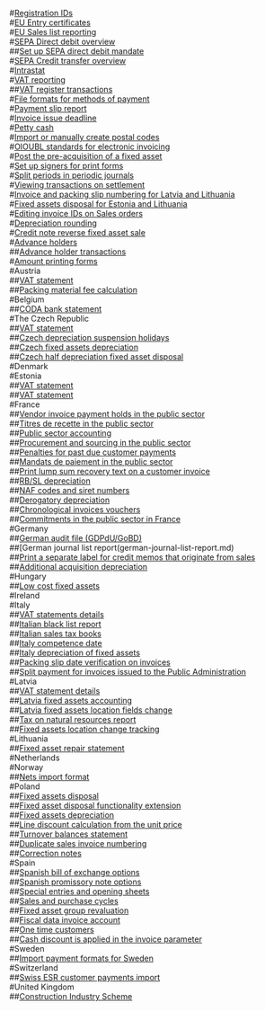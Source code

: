 #[Registration IDs](registration-ids.md)						
#[EU Entry certificates](entry-certificates.md)						
#[EU Sales list reporting](eu-sales-list.md)						
#[SEPA Direct debit overview]()						
##[Set up SEPA direct debit mandate](set-up-sepa-direct-debit-mandate.md)						
#[SEPA Credit transfer overview]()						
#[Intrastat](intrastat.md)						
#[VAT reporting](eu-vat-reporting.md)						
##[VAT register transactions](financials\eeu-vat-register-transactions.md)						
#[File formats for methods of payment](select-file-formats-for-the-method-of-payments.md)						
#[Payment slip report](eur-payment-slip-report-giro.md)						
#[Invoice issue deadline](invoice-issue-deadline.md)						
#[Petty cash](financials\eeu-petty-cash.md)						
#[Import or manually create postal codes](import-create-postal-codes-manually.md)						
#[OIOUBL standards for electronic invoicing](oioubl-standards-electronic-invoicing.md)						
#[Post the pre-acquisition of a fixed asset](eeur-pre-acquisition-acquisition-fixed-asset.md)						
#[Set up signers for print forms](eeu-set-up-signers-for-printing-forms.md)						
#[Split periods in periodic journals](create-post-periodic-journals.md)						
#[Viewing transactions on settlement](financials\transactions-on-settlement-form.md)						
#[Invoice and packing slip numbering for Latvia and Lithuania](financials\eeu-invoices-and-packing-slips-numbering.md)						
#[Fixed assets disposal for Estonia and Lithuania](financials\eeu-credit-note-to-reverse-a-fixed-asset-sale.md)						
#[Editing invoice IDs on Sales orders](financials\eeu-edit-invoice-id-on-sales-orders.md)						
#[Depreciation rounding](eeu-depreciation-rounding.md)						
#[Credit note reverse fixed asset sale](eeu-credit-note-reverse-fixed-asset-sale.md)						
#[Advance holders](advance-holders.md)						
##[Advance holder transactions](advance-holders-transactions.md)						
#[Amount printing forms](eeu-amount-printing-forms.md)						
#Austria						
##[VAT statement](aut-vat-statement-details-austria.md)						
##[Packing material fee calculation](financials\aut-packing-material-fee-calculation.md)						
#Belgium						
##[CODA bank statement](bel-coda-bank-statement-import.md)						
#The Czech Republic						
##[VAT statement](cz-vat-statement-details-for-czech-republic.md)						
##[Czech depreciation suspension holidays](cze-depreciation-suspension-holidays.md)						
##[Czech fixed assets depreciation](cze-fixed-assets-depreciation.md)						
##[Czech half depreciation fixed asset disposal](cze-half-depreciation-fixed-asset-disposal.md)						
#Denmark						
#Estonia						
##[VAT statement](est-vat-statement-details-estonia.md)						
##[VAT statement](financials\est-vat-statement-details-for-estonia.md)						
#France						
##[Vendor invoice payment holds in the public sector](vendor-invoice-payment-holds-public-sector-france.md)						
##[Titres de recette in the public sector](titres-de-recette-public-sector-france.md)						
##[Public sector accounting](public-sector-accounting-france.md)						
##[Procurement and sourcing in the public sector](procurement-sourcing-public-sector-france.md)						
##[Penalties for past due customer payments](apply-penalty-customer-payment-past-due.md)						
##[Mandats de paiement in the public sector](mandats-de-paiement-public-sector-france.md)						
##[Print lump sum recovery text on a customer invoice](configure-print-lump-sum-recovery-text-customer-invoice.md)						
##[RB/SL depreciation](rbsl-depreciation.md)						
##[NAF codes and siret numbers](naf-codes-siret-numbers.md)						
##[Derogatory depreciation](derogatory-depreciation.md)						
##[Chronological invoices vouchers](chronological-invoices-vouchers-france.md)						
##[Commitments in the public sector in France](commitments-public-sector-france.md)						
#Germany						
##[German audit file (GDPdU/GoBD)](gdpdu-audit-data-export.md)						
##[German journal list report(german-journal-list-report.md)						
##[Print a separate label for credit memos that originate from sales](print-separate-label-credit-memo-originating-sales-deu.md)						
##[Additional acquisition depreciation](additional-acquisition-depreciation.md)						
#Hungary						
##[Low cost fixed assets](hun-low-cost-fixed-assets.md)						
#Ireland						
#Italy						
##[VAT statements details](financials\vat-statements-details-for-italy.md)						
##[Italian black list report](italian-black-list-report.md)						
##[Italian sales tax books](financials\fiscal-books-for-italy.md)						
##[Italy competence date](ita-competence-date.md)						
##[Italy depreciation of fixed assets](ita-depreciation-of-fixed-assets.md)						
##[Packing slip date verification on invoices](ita-packing-slip-date-verification-on-invoice.md)						
##[Split payment for invoices issued to the Public Administration](split-payment-invoices-issued-public-administration.md)						
#Latvia						
##[VAT statement details](lv-vat-statement-details.md)						
##[Latvia fixed assets accounting](lva-fixed-assets-accounting.md)						
##[Latvia fixed assets location fields change](lva-fixed-assets-location-fields-change.md)						
##[Tax on natural resources report](financials\tax-on-natural-resources-in-latvia.md)						
##[Fixed assets location change tracking](financials\lva-fixed-assets-location-fields-change.md)						
#Lithuania						
##[Fixed asset repair statement](ltu-fixed-asset-repair-statement.md)						
#Netherlands						
#Norway						
##[Nets import format](nor-nets-import-format.md)						
#Poland						
##[Fixed assets disposal](financials\pol-fixed-asset-disposal-functionality-extension-for-poland.md)						
##[Fixed asset disposal functionality extension](pol-fixed-asset-disposal-functionality-extension.md)						
##[Fixed assets depreciation](pol-fixed-assets-depreciation.md)						
##[Line discount calculation from the unit price](pol-line-discount-calculation-from-unit-price.md)						
##[Turnover balances statement](turnover-balances-statement.md)						
##[Duplicate sales invoice numbering](pol-sales-invoice-duplicates-numbering.md)						
##[Correction notes](pol-correction-notes.md)						
#Spain						
##[Spanish bill of exchange options](esp-spanish-bill-of-exchange-options.md)						
##[Spanish promissory note options](esp-spanish-promissory-note-options.md)						
##[Special entries and opening sheets](opening-sheets-spain.md)						
##[Sales and purchase cycles](esp-sales-purchase-cycle.md)						
##[Fixed asset group revaluation](esp-fixed-asset-group-revaluation.md)						
##[Fiscal data invoice account](esp-fiscal-data-invoice-account.md)						
##[One time customers](esp-no-one-time-customer-for-project-contracts.md)						
##[Cash discount is applied in the invoice parameter](cash-discount-applied-invoice.md)										
#Sweden						
##[Import payment formats for Sweden](sweden-payment-formats-import.md)												
#Switzerland						
##[Swiss ESR customer payments import](che-esr-customer-payments-import.md)												
#United Kingdom						
##[Construction Industry Scheme](construction-industry-scheme.md)
